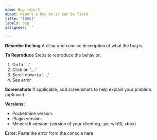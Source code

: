 ```yaml
---
name: Bug report
about: Report a bug so it can be fixed
title: "[BUG]"
labels: bug
assignees: ''

---
```


**Describe the bug**
A clear and concise description of what the bug is.

**To Reproduce**
Steps to reproduce the behavior:
1. Go to '...'
2. Click on '....'
3. Scroll down to '....'
4. See error

**Screenshots**
If applicable, add screenshots to help explain your problem. (optional)

**Versions:**
 - Pocketmine version:
 - Plugin version:
 - Minecraft version: (version of your client eg.: pe, win10, xbox)

**Error:**
Paste the error from the console here
